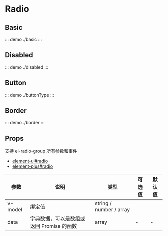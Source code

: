 # Radio

## Basic

::: demo
./basic
:::

## Disabled

::: demo
./disabled
:::

## Button

::: demo
./buttonType
:::

## Border

::: demo
./border
:::

## Props

支持 el-radio-group 所有参数和事件

- [element-ui#radio](https://element.eleme.cn/#/zh-CN/component/radio#radio-group-attributes)
- [element-plus#radio](https://element-plus.gitee.io/zh-CN/component/radio.html#radio-group-%E5%B1%9E%E6%80%A7)

| 参数    | 说明                                      | 类型                    | 可选值 | 默认值 |
| ------- | ----------------------------------------- | ----------------------- | ------ | ------ |
| v-model | 绑定值                                    | string / number / array |
| data    | 字典数据，可以是数组或返回 Promise 的函数 | array                   | -      | -      |
